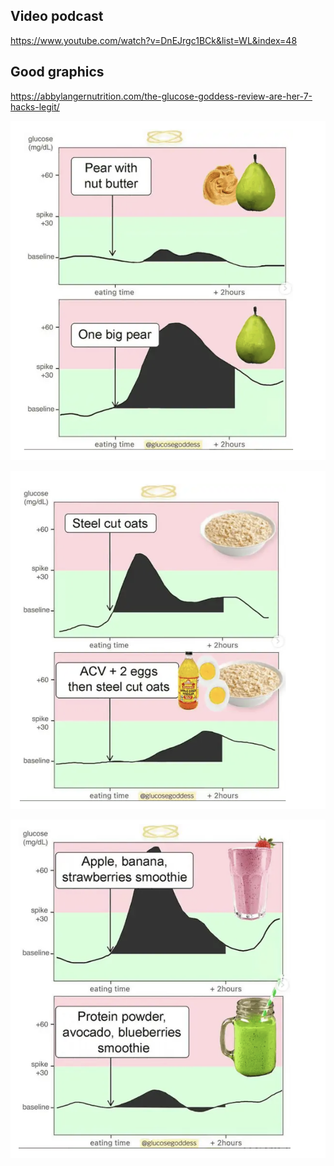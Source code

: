 
## Video podcast 
https://www.youtube.com/watch?v=DnEJrgc1BCk&list=WL&index=48

## Good graphics
https://abbylangernutrition.com/the-glucose-goddess-review-are-her-7-hacks-legit/

![](../media/cleanshot_2023-11-01-at-11-29-41@2x.png)

![](../media/cleanshot_2023-11-01-at-11-29-59@2x.png)

![](../media/cleanshot_2023-11-01-at-11-30-29@2x.png)


